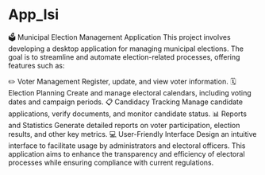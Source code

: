 # App_Isi
🗳️ Municipal Election Management Application
This project involves developing a desktop application for managing municipal elections. The goal is to streamline and automate election-related processes, offering features such as:

✏️ Voter Management
Register, update, and view voter information.
🗓️ Election Planning
Create and manage electoral calendars, including voting dates and campaign periods.
📋 Candidacy Tracking
Manage candidate applications, verify documents, and monitor candidate status.
📊 Reports and Statistics
Generate detailed reports on voter participation, election results, and other key metrics.
💻 User-Friendly Interface
Design an intuitive interface to facilitate usage by administrators and electoral officers.
This application aims to enhance the transparency and efficiency of electoral processes while ensuring compliance with current regulations.


